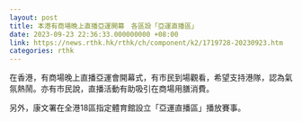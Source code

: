 ```yaml
---
layout: post
title: 本港有商場晚上直播亞運開幕　各區設「亞運直播區」
date: 2023-09-23 22:36:33.000000000 +08:00
link: https://news.rthk.hk/rthk/ch/component/k2/1719728-20230923.htm
categories: rthk
---
```


在香港，有商場晚上直播亞運會開幕式，有市民到場觀看，希望支持港隊，認為氣氛熱鬧。亦有市民說，直播活動有助吸引在商場用膳消費。

另外，康文署在全港18區指定體育館設立「亞運直播區」播放賽事。
